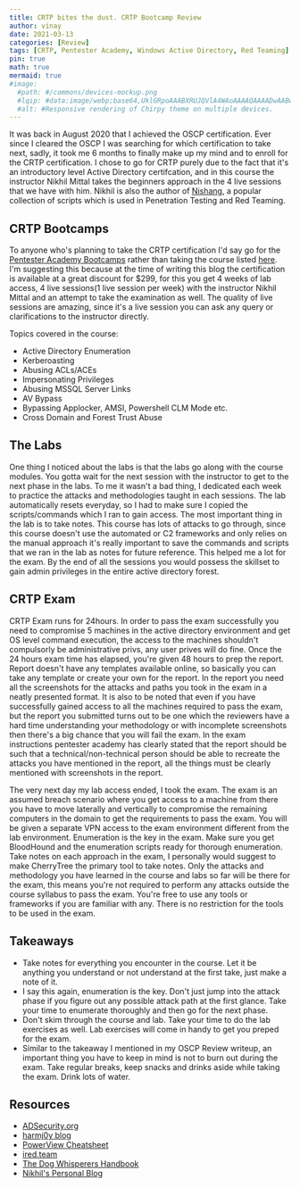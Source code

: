 ```yaml
---
title: CRTP bites the dust. CRTP Bootcamp Review
author: vinay
date: 2021-03-13
categories: [Review]
tags: [CRTP, Pentester Academy, Windows Active Directory, Red Teaming]
pin: true
math: true
mermaid: true
#image:
  #path: #/commons/devices-mockup.png
  #lqip: #data:image/webp;base64,UklGRpoAAABXRUJQVlA4WAoAAAAQAAAADwAABwAAQUxQSDIAAAARL0AmbZurmr57yyIiqE8oiG0bejIYEQTgqiDA9vqnsUSI6H+oAERp2HZ65qP/VIAWAFZQOCBCAAAA8AEAnQEqEAAIAAVAfCWkAALp8sF8rgRgAP7o9FDvMCkMde9PK7euH5M1m6VWoDXf2FkP3BqV0ZYbO6NA/VFIAAAA
  #alt: #Responsive rendering of Chirpy theme on multiple devices.
---
```


It was back in August 2020 that I achieved the OSCP certification. Ever since I cleared the OSCP I was searching for which certification to take next, sadly, it took me 6 months to finally make up my mind and to enroll for the CRTP certification. I chose to go for CRTP purely due to the fact that it's an introductory level Active Directory certifcation, and in this course the instructor Nikhil Mittal takes the beginners approach in the 4 live sessions that we have with him. Nikhil is also the author of [Nishang](https://github.com/samratashok/nishang), a popular collection of scripts which is used in Penetration Testing and Red Teaming.

## CRTP Bootcamps

To anyone who's planning to take the CRTP certification I'd say go for the [Pentester Academy Bootcamps](https://bootcamps.pentesteracademy.com/course/active-directory-6) rather than taking the course listed [here](https://www.pentesteracademy.com/activedirectorylab). I'm suggesting this because at the time of writing this blog the certification is available at a great discount for $299, for this you get 4 weeks of lab access, 4 live sessions(1 live session per week) with the instructor Nikhil Mittal and an attempt to take the examination as well. The quality of live sessions are amazing, since it's a live session you can ask any query or clarifications to the instructor directly.

Topics covered in the course:

- Active Directory Enumeration
- Kerberoasting
- Abusing ACLs/ACEs
- Impersonating Privileges
- Abusing MSSQL Server Links
- AV Bypass
- Bypassing Applocker, AMSI, Powershell CLM Mode etc.
- Cross Domain and Forest Trust Abuse

## The Labs

One thing I noticed about the labs is that the labs go along with the course modules. You gotta wait for the next session with the instructor to get to the next phase in the labs. To me it wasn't a bad thing, I dedicated each week to practice the attacks and methodologies taught in each sessions. The lab automatically resets everyday, so I had to make sure I copied the scripts/commands which I ran to gain access. The most important thing in the lab is to take notes. This course has lots of attacks to go through, since this course doesn't use the automated or C2 frameworks and only relies on the manual approach it's really important to save the commands and scripts that we ran in the lab as notes for future reference. This helped me a lot for the exam. By the end of all the sessions you would possess the skillset to gain admin privileges in the entire active directory forest.

## CRTP Exam

CRTP Exam runs for 24hours. In order to pass the exam successfully you need to compromise 5 machines in the active directory environment and get OS level command execution, the access to the machines shouldn't compulsorly be administrative privs, any user prives will do fine. Once the 24 hours exam time has elapsed, you're given 48 hours to prep the report. Report doesn't have any templates available online, so basically you can take any template or create your own for the report. In the report you need all the screenshots for the attacks and paths you took in the exam in a neatly presented format. It is also to be noted that even if you have successfully gained access to all the machines required to pass the exam, but the report you submitted turns out to be one which the reviewers have a hard time understanding your methodology or with incomplete screenshots then there's a big chance that you will fail the exam. In the exam instructions pentester academy has clearly stated that the report should be such that a technical/non-technical person should be able to recreate the attacks you have mentioned in the report, all the things must be clearly mentioned with screenshots in the report.

The very next day my lab access ended, I took the exam. The exam is an assumed breach scenario where you get access to a machine from there you have to move laterally and vertically to compromise the remaining computers in the domain to get the requirements to pass the exam. You will be given a separate VPN access to the exam environment different from the lab environment. Enumeration is the key in the exam. Make sure you get BloodHound and the enumeration scripts ready for thorough enumeration. Take notes on each approach in the exam, I personally would suggest to make CherryTree the primary tool to take notes. Only the attacks and methodology you have learned in the course and labs so far will be there for the exam, this means you're not required to perform any attacks outside the course syllabus to pass the exam. You're free to use any tools or frameworks if you are familiar with any. There is no restriction for the tools to be used in the exam.

## Takeaways

- Take notes for everything you encounter in the course. Let it be anything you understand or not understand at the first take, just make a note of it.
- I say this again, enumeration is the key. Don't just jump into the attack phase if you figure out any possible attack path at the first glance. Take your time to enumerate thoroughly and then go for the next phase.
- Don't skim through the course and lab. Take your time to do the lab exercises as well. Lab exercises will come in handy to get you preped for the exam.
- Similar to the takeaway I mentioned in my OSCP Review writeup, an important thing you have to keep in mind is not to burn out during the exam. Take regular breaks, keep snacks and drinks aside while taking the exam. Drink lots of water.

## Resources

- [ADSecurity.org](https://adsecurity.org/)
- [harmj0y blog](https://www.harmj0y.net/blog/)
- [PowerView Cheatsheet](https://github.com/HarmJ0y/CheatSheets/blob/master/PowerView.pdf)
- [ired.team](https://www.ired.team/)
- [The Dog Whisperers Handbook](https://insinuator.net/2018/11/the-dog-whisperers-handbook/)
- [Nikhil's Personal Blog](https://www.labofapenetrationtester.com/)
